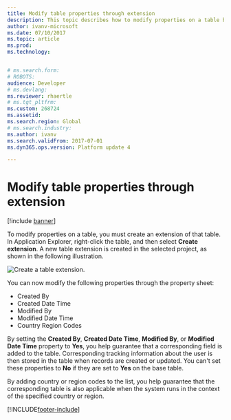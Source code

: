 ```yaml
---
title: Modify table properties through extension
description: This topic describes how to modify properties on a table by using an extension.
author: ivanv-microsoft
ms.date: 07/10/2017
ms.topic: article
ms.prod: 
ms.technology: 


# ms.search.form: 
# ROBOTS: 
audience: Developer
# ms.devlang: 
ms.reviewer: rhaertle
# ms.tgt_pltfrm: 
ms.custom: 268724
ms.assetid: 
ms.search.region: Global
# ms.search.industry: 
ms.author: ivanv
ms.search.validFrom: 2017-07-01
ms.dyn365.ops.version: Platform update 4

---
```


# Modify table properties through extension

[!include [banner](../includes/banner.md)]

To modify properties on a table, you must create an extension of that table. In Application Explorer, right-click the table, and then select **Create extension**. A new table extension is created in the selected project, as shown in the following illustration.

![Create a table extension.](media/ModifyPropertiesOnTable.jpg) 

You can now modify the following properties through the property sheet:

+ Created By
+ Created Date Time
+ Modified By
+ Modified Date Time
+ Country Region Codes

By setting the **Created By**, **Created Date Time**, **Modified By**, or **Modified Date Time** property to **Yes**, you help guarantee that a corresponding field is added to the table. Corresponding tracking information about the user is then stored in the table when records are created or updated. You can't set these properties to **No** if they are set to **Yes** on the base table.

By adding country or region codes to the list, you help guarantee that the corresponding table is also applicable when the system runs in the context of the specified country or region.


[!INCLUDE[footer-include](../../../includes/footer-banner.md)]